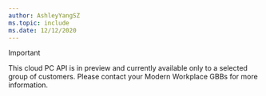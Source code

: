 ```yaml
---
author: AshleyYangSZ
ms.topic: include
ms.date: 12/12/2020
---
```


<!-- markdownlint-disable MD041-->

> [!IMPORTANT]
> This cloud PC API is in preview and currently available only to a selected group of customers. Please contact your Modern Workplace GBBs for more information.